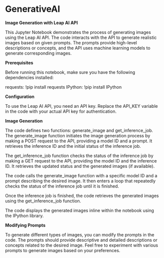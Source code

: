 # GenerativeAI
**Image Generation with Leap AI API**

This Jupyter Notebook demonstrates the process of generating images using the Leap AI API. The code interacts with the API to generate realistic images based on given prompts. The prompts provide high-level descriptions or concepts, and the API uses machine learning models to generate corresponding images.

**Prerequisites**

Before running this notebook, make sure you have the following dependencies installed:

requests: !pip install requests
IPython: !pip install IPython


**Configuration**

To use the Leap AI API, you need an API key. Replace the API_KEY variable in the code with your actual API key for authentication.


**Image Generation**

The code defines two functions: generate_image and get_inference_job. The generate_image function initiates the image generation process by making a POST request to the API, providing a model ID and a prompt. It retrieves the inference ID and the initial status of the inference job.

The get_inference_job function checks the status of the inference job by making a GET request to the API, providing the model ID and the inference ID. It retrieves the updated status and the generated images (if available).

The code calls the generate_image function with a specific model ID and a prompt describing the desired image. It then enters a loop that repeatedly checks the status of the inference job until it is finished.

Once the inference job is finished, the code retrieves the generated images using the get_inference_job function.

The code displays the generated images inline within the notebook using the IPython library.

**Modifying Prompts**

To generate different types of images, you can modify the prompts in the code. The prompts should provide descriptive and detailed descriptions or concepts related to the desired image. Feel free to experiment with various prompts to generate images based on your preferences.
